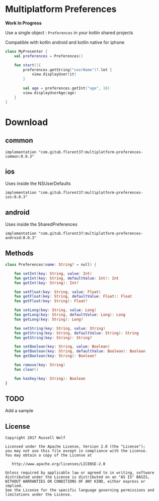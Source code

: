 # Multiplatform Preferences

**Work In Progress**

Use a single object : `Preferences` in your kotlin shared projects

Compatible with kotlin android and kotlin native for iphone

```kotlin
class MyPresenter {
    val preferences = Preferences()

    fun start(){
        preferences.getString("userName")?.let {
            view.displayUser(it)
        }
        
        val age = preferences.getInt("age", 18)
        view.displayUserAge(age)
    }
}
```


# Download

## common
```
implementation "com.gitub.florent37:multiplatform-preferences-common:0.0.3"
```

## ios

Uses inside the NSUserDefaults

```
implementation "com.gitub.florent37:multiplatform-preferences-ios:0.0.3"
```

## android

Uses inside the SharedPreferences

```
implementation "com.gitub.florent37:multiplatform-preferences-android:0.0.3"
```

## Methods

```kotlin
class Preferences(name: String? = null) {

    fun setInt(key: String, value: Int)
    fun getInt(key: String, defaultValue: Int): Int
    fun getInt(key: String): Int?

    fun setFloat(key: String, value: Float)
    fun getFloat(key: String, defaultValue: Float): Float
    fun getFloat(key: String): Float?

    fun setLong(key: String, value: Long)
    fun getLong(key: String, defaultValue: Long): Long
    fun getLong(key: String): Long?

    fun setString(key: String, value: String)
    fun getString(key: String, defaultValue: String): String
    fun getString(key: String): String?

    fun setBoolean(key: String, value: Boolean)
    fun getBoolean(key: String, defaultValue: Boolean): Boolean
    fun getBoolean(key: String): Boolean?

    fun remove(key: String)
    fun clear()

    fun hasKey(key: String): Boolean
}
```

## TODO

Add a sample
 
## License
        
    Copyright 2017 Russell Wolf
    
    Licensed under the Apache License, Version 2.0 (the "License");
    you may not use this file except in compliance with the License.
    You may obtain a copy of the License at
    
       http://www.apache.org/licenses/LICENSE-2.0
    
    Unless required by applicable law or agreed to in writing, software
    distributed under the License is distributed on an "AS IS" BASIS,
    WITHOUT WARRANTIES OR CONDITIONS OF ANY KIND, either express or implied.
    See the License for the specific language governing permissions and
    limitations under the License.

